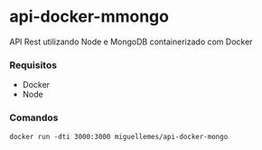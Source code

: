 # api-docker-mmongo

API Rest utilizando Node e MongoDB containerizado com Docker

### Requisitos
- Docker
- Node

### Comandos
`docker run -dti 3000:3000 miguellemes/api-docker-mongo`
